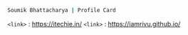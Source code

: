 ```sh
Soumik Bhattacharya | Profile Card
```
`<link>` : <https://itechie.in/>
`<link>` : <https://iamrivu.github.io/>
